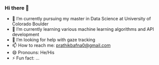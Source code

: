 ### Hi there 👋



- 🔭 I’m currently pursuing my master in Data Science at University of Colorado Boulder
- 🌱 I’m currently learning various machine learning algorithms and API development
- 🤔 I’m looking for help with gaze tracking
- 📫 How to reach me: prathikbafna0@gmail.com
- 😄 Pronouns: He/His
- ⚡ Fun fact: ...

